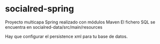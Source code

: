 # socialred-spring
Proyecto multicapa Spring realizado con módulos Maven
El fichero SQL se encuentra en socialred-data/src/main/resources

Hay que configurar el persistence xml para tu base de datos.
